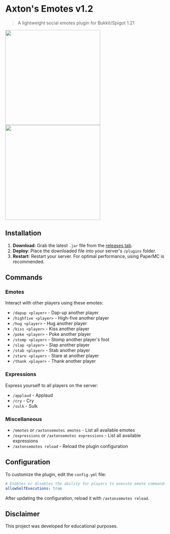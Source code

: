 # Axton's Emotes v1.2

> A lightweight social emotes plugin for Bukkit/Spigot 1.21

<img width="300" src="https://github.com/axtonprice/axtons-emotes/assets/37771600/cb218cd7-80af-4241-ba33-e18800b4df1d">
<img width="300" src="https://github.com/axtonprice/axtons-emotes/assets/37771600/5884fbf1-54bd-4093-808a-e7fb910650c3">

## Installation
1. **Download**: Grab the latest `.jar` file from the [releases tab](https://github.com/axtonprice/axtons-emotes/releases).
2. **Deploy**: Place the downloaded file into your server's `/plugins` folder.
3. **Restart**: Restart your server. For optimal performance, using PaperMC is recommended.

## Commands
### Emotes
Interact with other players using these emotes:
- `/dapup <player>` - Dap-up another player
- `/highfive <player>` - High-five another player
- `/hug <player>` - Hug another player
- `/kiss <player>` - Kiss another player
- `/poke <player>` - Poke another player
- `/stomp <player>` - Stomp another player's foot
- `/slap <player>` - Slap another player
- `/stab <player>` - Stab another player
- `/stare <player>` - Stare at another player
- `/thank <player>` - Thank another player

### Expressions
Express yourself to all players on the server:
- `/applaud` - Applaud
- `/cry` - Cry
- `/sulk` - Sulk

### Miscellaneous
- `/emotes` or `/axtonsemotes emotes` - List all available emotes
- `/expressions` or `/axtonsemotes expressions` - List all available expressions
- `/axtonsemotes reload` - Reload the plugin configuration

## Configuration
To customize the plugin, edit the `config.yml` file:

```yml
# Enables or disables the ability for players to execute emote commands on themselves.
allowSelfExecutions: true 
```
After updating the configuration, reload it with `/axtonsemotes reload`.

## Disclaimer
This project was developed for educational purposes.